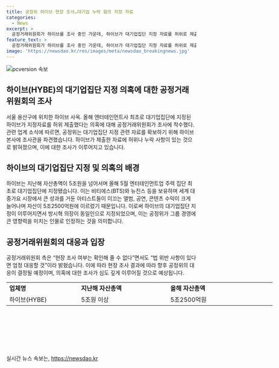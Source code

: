 ```yaml
---
title: 공정위 하이브 현장 조사…대기업 누락 혐의 지정 자료
categories:
  - News
excerpt: >
  공정거래위원회가 하이브를 조사 중인 가운데, 하이브가 대기업집단 지정 자료를 허위로 제출했다는 의혹이 나왔다. 공정위는 하이브 본사에 조사관을 파견하여 자료 확보 중이며, 하이브는 올해 대기업집단에 지정된 바 있다. 하이브의 대표 방시혁 의장은 동일인으로 지정돼 있으며, 현재 공정위의 조사 결과는 미지수이지만, 법 위반 시에는 엄정 대응 할 것으로 밝혔다.
feature_text: >
  공정거래위원회가 하이브를 조사 중인 가운데, 하이브가 대기업집단 지정 자료를 허위로 제출했다는 의혹이 나왔다. 공정위는 하이브 본사에 조사관을 파견하여 자료 확보 중이며, 하이브는 올해 대기업집단에 지정된 바 있다. 하이브의 대표 방시혁 의장은 동일인으로 지정돼 있으며, 현재 공정위의 조사 결과는 미지수이지만, 법 위반 시에는 엄정 대응 할 것으로 밝혔다.
image: 'https://newsdao.kr/res/images/meta/newsdao_breakingnews.jpg'
---
```


<p><img src="https://newsdao.kr/res/images/meta/newsdao_breakingnews.jpg" alt="pcversion 속보" /></p>

<h2 data-ke-size="size26">하이브(HYBE)의 대기업집단 지정 의혹에 대한 공정거래위원회의 조사</h2>

<p data-ke-size="size16">서울 용산구에 위치한 하이브 사옥. 올해 엔터테인먼트사 최초로 대기업집단에 지정된 하이브가 지정자료를 허위 제출했다는 의혹에 대해 공정거래위원회가 조사에 착수했다. 관련 업계 소식에 따르면, 공정위는 대기업집단 지정 관련 자료를 확보하기 위해 하이브 본사에 조사관을 파견했습니다. 하이브가 제출한 자료에 허위나 누락 사항이 있는 것으로 밝혀졌으며, 이에 대한 조사가 이루어지고 있습니다.</p>

<h2 data-ke-size="size24">하이브의 대기업집단 지정 및 의혹의 배경</h2>

<p data-ke-size="size16">하이브는 지난해 자산총액이 5조원을 넘어서며 올해 5월 엔터테인먼트업 주력 집단 최초로 대기업집단에 지정됐습니다. 이는 비티에스(BTS)와 뉴진스 등을 보유하며 세계 대중가요 시장에서 큰 성과를 거둔 아티스트들이 이끄는 앨범, 공연, 콘텐츠 수익이 크게 늘어나며 자산이 5조2500억원에 이르렀기 때문입니다. 이로써 하이브의 대기업집단 지정이 이루어지면서 방시혁 의장이 동일인으로 지정되었으며, 이는 공정위가 그룹 경영에 큰 영향력을 미치는 인물로 인정하는 것을 의미합니다.</p>

<h2 data-ke-size="size24">공정거래위원회의 대응과 입장</h2>

<p data-ke-size="size16">공정거래위원회 측은 “현장 조사 여부는 확인해 줄 수 없다”면서도 “법 위반 사항이 있다면 엄정 대응할 것”이라 밝혔습니다. 이에 따라 현장 조사 결과에 따라 향후 공정위의 대응이 결정될 예정이며, 의혹에 대한 조사가 심도 깊게 이루어질 것으로 예상됩니다.</p>

<table style="width: 707px; height: 144px;">
<tbody>
<tr>
<td style="width: 185px; height: 17px;"><b>업체명</b></td>
<td style="width: 239px; height: 17px;"><b>지난해 자산총액</b></td>
<td style="width: 283px; height: 17px;"><b>올해 자산총액</b></td>
</tr>
<tr>
<td style="width: 185px; height: 17px;">하이브(HYBE)</td>
<td style="width: 239px; height: 17px;">5조원 이상</td>
<td style="width: 283px; height: 17px;">5조2500억원</td>
</tr>
</tbody>
</table>

<p data-ke-size="size16">&nbsp;</p>
실시간 뉴스 속보는, <a href="https://newsdao.kr" rel="dofollow">https://newsdao.kr</a>


